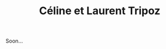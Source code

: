 ﻿---
title: Céline et Laurent Tripoz
huis:  Domaine Tripoz
dept:  Saone et Loire
regio: Bourgogne
photo: tripoz2.jpg
layout: wijnhuis

wijnen:

    - naam:  Macon-Loché'13
      ref:   
      app:   A.O.C. Macon-Loché
      type:  blanc
      cep:   Chardonnay
      prijs: €11.89

    - naam:  Les Morandes'11
      ref:   
      app:   A.O.C. Macon-Vinzelles
      type:  blanc
      cep:   Chardonnay
      prijs: €13.09
    
    - naam:  Les Chênes'11
      ref:   
      app:   A.O.C. Macon-Loché
      type:  blanc
      cep:   Chardonnay
      prijs: €13.09
      
    - naam:  Les Chênes'13
      ref:   
      app:   A.O.C. Macon-Loché
      type:  blanc
      cep:   Chardonnay
      prijs: €14.50

    - naam:  Fleur d'Aligoté
      ref:   
      app:   A.O.C. Crémant de Bourgogne
      type:  blanc mousseux
      cep:   Aligoté
      prijs: €13.75

    - naam:  Brut Nature
      ref:   
      app:   A.O.C. Crémant de Bourgogne
      type:  blanc mousseux
      cep:   Chardonnay
      prijs: €14.75
      
    - naam:  Crémant Prestige
      ref:   
      app:   A.O.C. Crémant de Bourgogne
      type:  blanc
      cep:   Chardonnay
      prijs: €20.25
        
    - naam:  Les Perrières'09
      ref:   
      app:   A.O.C. Macon
      type:  rouge
      cep:   Gamay
      prijs: €12.22
    
    - naam:  Le Chant de La Tour'08
      ref:   
      app:   A.O.C. Bourgogne
      type:  rouge
      cep:   Pinot noir
      prijs: €14.47
      
    - naam:  Le Chant de La Tour'12
      ref:   
      app:   A.O.C. Bourgogne
      type:  rouge
      cep:   Pinot noir
      prijs: €13.79
---
Soon...
